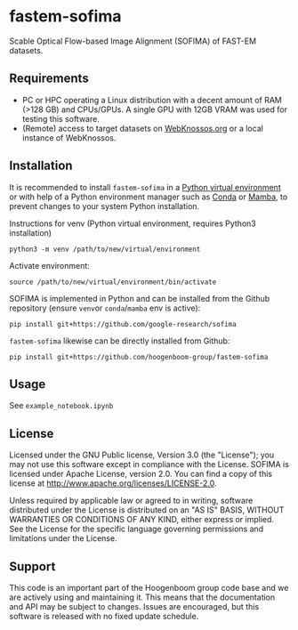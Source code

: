# fastem-sofima
Scable Optical Flow-based Image Alignment (SOFIMA) of FAST-EM datasets.

## Requirements
- PC or HPC operating a Linux distribution with a decent amount of RAM (>128 GB) and CPUs/GPUs. A single GPU with 12GB VRAM was used for testing this software.
- (Remote) access to target datasets on [WebKnossos.org](WebKnossos.org) or a local instance of WebKnossos.

## Installation
It is recommended to install `fastem-sofima` in a [Python virtual environment](https://docs.python.org/3/library/venv.html) or with help of a Python environment manager such as [Conda](https://docs.conda.io/en/latest/) or [Mamba](https://mamba.readthedocs.io/en/latest/user_guide/mamba.html), to prevent changes to your system Python installation.

Instructions for venv (Python virtual environment, requires Python3 installation)
```
python3 -m venv /path/to/new/virtual/environment
```
Activate environment:
```
source /path/to/new/virtual/environment/bin/activate
```

SOFIMA is implemented in Python and can be installed from the Github repository (ensure `venv`or `conda`/`mamba` env is active):  

```
pip install git+https://github.com/google-research/sofima
```

`fastem-sofima` likewise can be directly installed from Github:  

```
pip install git+https://github.com/hoogenboom-group/fastem-sofima
```

## Usage
See `example_notebook.ipynb`

## License
Licensed under the GNU Public license, Version 3.0 (the "License"); you may not use this software except in compliance with the License. SOFIMA is licensed under Apache License, version 2.0. You can find a copy of this license at http://www.apache.org/licenses/LICENSE-2.0.

Unless required by applicable law or agreed to in writing, software distributed under the License is distributed on an "AS IS" BASIS, WITHOUT WARRANTIES OR CONDITIONS OF ANY KIND, either express or implied. See the License for the specific language governing permissions and limitations under the License.

## Support
This code is an important part of the Hoogenboom group code base and we are actively using and maintaining it. This means that the documentation and API may be subject to changes. Issues are encouraged, but this software is released with no fixed update schedule.
